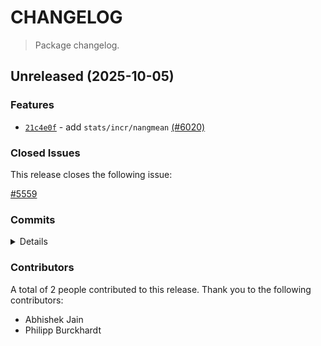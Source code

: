 # CHANGELOG

> Package changelog.

<section class="release" id="unreleased">

## Unreleased (2025-10-05)

<section class="features">

### Features

-   [`21c4e0f`](https://github.com/stdlib-js/stdlib/commit/21c4e0fc5a6b112f5e31cd07ce5354f9a7cf7332) - add `stats/incr/nangmean` [(#6020)](https://github.com/stdlib-js/stdlib/pull/6020)

</section>

<!-- /.features -->

<section class="issues">

### Closed Issues

This release closes the following issue:

[#5559](https://github.com/stdlib-js/stdlib/issues/5559)

</section>

<!-- /.issues -->

<section class="commits">

### Commits

<details>

-   [`72317f7`](https://github.com/stdlib-js/stdlib/commit/72317f741a54745b3025f656e124c272e8bdf344) - **docs:** update related packages sections [(#8203)](https://github.com/stdlib-js/stdlib/pull/8203) _(by stdlib-bot)_
-   [`21c4e0f`](https://github.com/stdlib-js/stdlib/commit/21c4e0fc5a6b112f5e31cd07ce5354f9a7cf7332) - **feat:** add `stats/incr/nangmean` [(#6020)](https://github.com/stdlib-js/stdlib/pull/6020) _(by Abhishek Jain, Philipp Burckhardt)_

</details>

</section>

<!-- /.commits -->

<section class="contributors">

### Contributors

A total of 2 people contributed to this release. Thank you to the following contributors:

-   Abhishek Jain
-   Philipp Burckhardt

</section>

<!-- /.contributors -->

</section>

<!-- /.release -->


